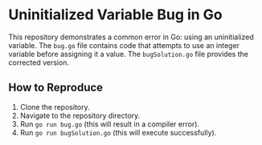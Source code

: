 # Uninitialized Variable Bug in Go
This repository demonstrates a common error in Go: using an uninitialized variable.  The `bug.go` file contains code that attempts to use an integer variable before assigning it a value.  The `bugSolution.go` file provides the corrected version.

## How to Reproduce
1. Clone the repository.
2. Navigate to the repository directory.
3. Run `go run bug.go` (this will result in a compiler error).
4. Run `go run bugSolution.go` (this will execute successfully).
